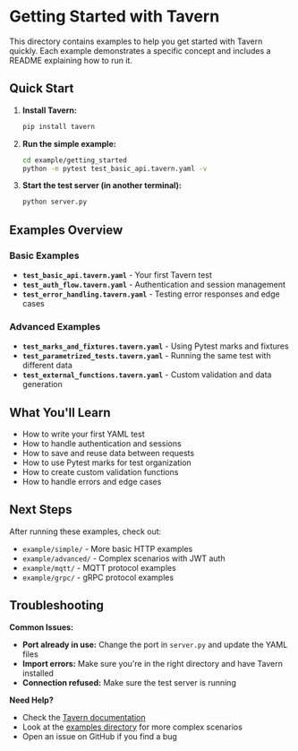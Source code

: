 # Getting Started with Tavern

This directory contains examples to help you get started with Tavern quickly. Each example demonstrates a specific concept and includes a README explaining how to run it.

## Quick Start

1. **Install Tavern:**

   ```bash
   pip install tavern
   ```

2. **Run the simple example:**

   ```bash
   cd example/getting_started
   python -m pytest test_basic_api.tavern.yaml -v
   ```

3. **Start the test server (in another terminal):**

   ```bash
   python server.py
   ```

## Examples Overview

### Basic Examples

- **`test_basic_api.tavern.yaml`** - Your first Tavern test
- **`test_auth_flow.tavern.yaml`** - Authentication and session management
- **`test_error_handling.tavern.yaml`** - Testing error responses and edge cases

### Advanced Examples

- **`test_marks_and_fixtures.tavern.yaml`** - Using Pytest marks and fixtures
- **`test_parametrized_tests.tavern.yaml`** - Running the same test with different data
- **`test_external_functions.tavern.yaml`** - Custom validation and data generation

## What You'll Learn

- How to write your first YAML test
- How to handle authentication and sessions
- How to save and reuse data between requests
- How to use Pytest marks for test organization
- How to create custom validation functions
- How to handle errors and edge cases

## Next Steps

After running these examples, check out:

- `example/simple/` - More basic HTTP examples
- `example/advanced/` - Complex scenarios with JWT auth
- `example/mqtt/` - MQTT protocol examples
- `example/grpc/` - gRPC protocol examples

## Troubleshooting

**Common Issues:**

- **Port already in use:** Change the port in `server.py` and update the YAML files
- **Import errors:** Make sure you're in the right directory and have Tavern installed
- **Connection refused:** Make sure the test server is running

**Need Help?**

- Check the [Tavern documentation](https://tavern.readthedocs.io/)
- Look at the [examples directory](../) for more complex scenarios
- Open an issue on GitHub if you find a bug
